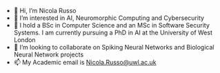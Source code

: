 - 👋 Hi, I’m Nicola Russo
- 👀 I’m interested in AI, Neuromorphic Computing and Cybersecurity
- 🌱 I hold a BSc in Computer Science and an MSc in Software Security Systems. I am currently pursuing a PhD in AI at the University of West London
- 💞️ I’m looking to collaborate on Spiking Neural Networks and Biological Neural Network projects
- 📫 My Academic email is Nicola.Russo@uwl.ac.uk

<!---
russonicola/russonicola is a ✨ special ✨ repository because its `README.md` (this file) appears on your GitHub profile.
You can click the Preview link to take a look at your changes.
--->
